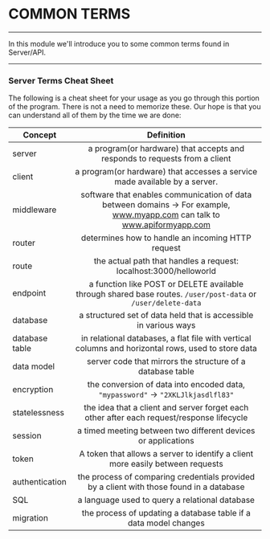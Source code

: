 # COMMON TERMS
---
In this module we'll introduce you to some common terms found in Server/API.

<hr >

### Server Terms Cheat Sheet
The following is a cheat sheet for your usage as you go through this portion of the program. There is not a need to memorize these. Our hope is that you can understand all of them by the time we are done: 

| Concept       | Definition    | 
| ------------- |:-------------:|
| server        | a program(or hardware) that accepts and responds to requests from a client   |
| client        | a program(or hardware) that accesses a service made available by a server.   |
| middleware    | software that enables communication of data between domains -> For example, www.myapp.com can talk to www.apiformyapp.com      |
| router        | determines how to handle an incoming HTTP request |
| route         | the actual path that handles a request: localhost:3000/helloworld |
| endpoint      | a function like POST or DELETE available through shared base routes. `/user/post-data` or `/user/delete-data` |
| database      | a structured set of data held that is accessible in various ways |
| database table | in relational databases, a flat file with vertical columns and horizontal rows, used to store data |
| data model    | server code that mirrors the structure of a database table     |
| encryption    | the conversion of data into encoded data, `"mypassword"` -> `"2XKLJlkjasdlfl83"`      |
| statelessness    | the idea that a client and server forget each other after each request/response lifecycle |
| session       | a timed meeting between two different devices or applications   |
| token         | A token that allows a server to identify a client more easily between requests |
| authentication| the process of comparing credentials provided by a client with those found in a database      |
| SQL           | a language used to query a relational database      |
| migration     | the process of updating a database table if a data model changes      |
